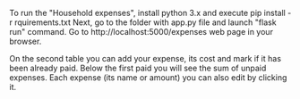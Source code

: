 To run the "Household expenses", install python 3.x and execute
pip install -r rquirements.txt
Next, go to the folder with app.py file and launch "flask run" command. Go to http://localhost:5000/expenses web page in your browser.

On the second table you can add your expense, its cost and mark if it has been already paid.
Below the first paid you will see the sum of unpaid expenses.
Each expense (its name or amount) you can also edit by clicking it.